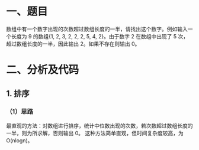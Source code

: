 # 一、题目
数组中有一个数字出现的次数超过数组长度的一半，请找出这个数字。例如输入一个长度为 9 的数组{1, 2, 3, 2, 2, 2, 5, 4, 2}。由于数字 2 在数组中出现了 5 次，超过数组长度的一半，因此输出 2。如果不存在则输出 0。  
# 二、分析及代码
## 1. 排序
### （1）思路
最直观的方法：对数组进行排序，统计中位数出现的次数，若次数超过数组长度的一半，则为所求解，否则输出 0。
这种方法简单直观，但时间复杂度较高，为 O(nlogn)。

